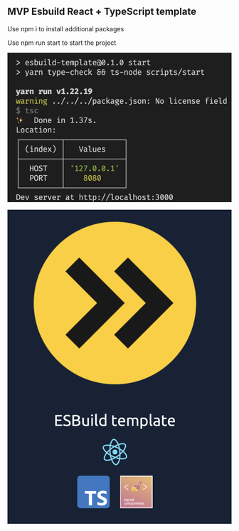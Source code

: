 ## MVP Esbuild React + TypeScript template
Use npm i to install additional packages

Use npm run start to start the project

![alt text](https://github.com/AlexDelly/esbuild-react-ts-template/blob/main/preview2.png?raw=true)

![alt text](https://github.com/AlexDelly/esbuild-react-ts-template/blob/main/preview1.png?raw=true)
